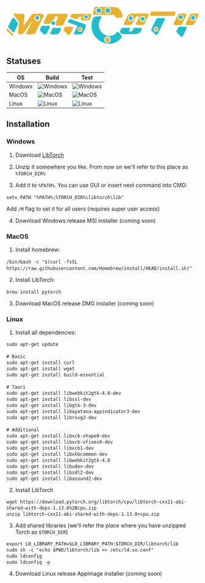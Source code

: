 ![Mascoty Logo](https://github.com/2Delight/mascoty-taurine/blob/master/src/assets/mascoty_inline_logo.png?raw=true)

## Statuses

|OS       |Build                                                                                                   |Test                                                                                                   |
|---------|--------------------------------------------------------------------------------------------------------|-------------------------------------------------------------------------------------------------------|
|Windows  |![Windows](https://github.com/2Delight/mascoty-taurine/actions/workflows/windows-build.yaml/badge.svg)  |![Windows](https://github.com/2Delight/mascoty-taurine/actions/workflows/windows-test.yaml/badge.svg)  |
|MacOS    |![MacOS](https://github.com/2Delight/mascoty-taurine/actions/workflows/macos-build.yaml/badge.svg)      |![MacOS](https://github.com/2Delight/mascoty-taurine/actions/workflows/macos-test.yaml/badge.svg)      |
|Linux    |![Linux](https://github.com/2Delight/mascoty-taurine/actions/workflows/linux-build.yaml/badge.svg)      |![Linux](https://github.com/2Delight/mascoty-taurine/actions/workflows/linux-test.yaml/badge.svg)      |

## Installation

### Windows

1. Download [LibTorch](https://download.pytorch.org/libtorch/cpu/libtorch-win-shared-with-deps-1.13.1%2Bcpu.zip)

2. Unzip it somewhere you like. From now on we'll refer to this place as `%TORCH_DIR%`

3. Add it to `%PATH%`. You can use GUI or insert next command into CMD:

`setx PATH "%PATH%;%TORCH_DIR%\libtorch\lib"`

Add `/M` flag to set it for all users (requires super user access)

4. Download Windows release MSI installer (coming soon)

### MacOS
1. Install homebrew:

`/bin/bash -c "$(curl -fsSL https://raw.githubusercontent.com/Homebrew/install/HEAD/install.sh)"`

2. Install LibTorch:

`brew install pytorch`

3. Download MacOS release DMG installer (coming soon)

### Linux

1. Install all dependencies:

```
sudo apt-get update

# Basic
sudo apt-get install curl
sudo apt-get install wget
sudo apt-get install build-essential

# Tauri
sudo apt-get install libwebkit2gtk-4.0-dev
sudo apt-get install libssl-dev
sudo apt-get install libgtk-3-dev
sudo apt-get install libayatana-appindicator3-dev
sudo apt-get install librsvg2-dev

# Additional
sudo apt-get install libxcb-shape0-dev
sudo apt-get install libxcb-xfixes0-dev
sudo apt-get install libxcb1-dev
sudo apt-get install libxkbcommon-dev
sudo apt-get install libwebkit2gtk-4.0
sudo apt-get install libudev-dev
sudo apt-get install libsdl2-dev
sudo apt-get install libasound2-dev
```

2. Install LibTorch

```
wget https://download.pytorch.org/libtorch/cpu/libtorch-cxx11-abi-shared-with-deps-1.13.0%2Bcpu.zip
unzip libtorch-cxx11-abi-shared-with-deps-1.13.0+cpu.zip
```

3. Add shared libraries (we'll refer the place where you have unzipped Torch as `$TORCH_DIR`)

```
export LD_LIBRARY_PATH=$LD_LIBRARY_PATH:$TORCH_DIR/libtorch/lib
sudo sh -c "echo $PWD/libtorch/lib >> /etc/ld.so.conf"
sudo ldconfig
sudo ldconfig -p
```

4. Download Linux release AppImage installer (coming soon)
